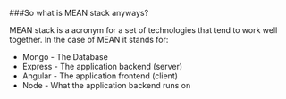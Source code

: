 ###So what is MEAN stack anyways?

MEAN stack is a acronym for a set of technologies that tend to work well
together.  In the case of MEAN it stands for:

* Mongo - The Database
* Express - The application backend (server)
* Angular - The application frontend (client)
* Node - What the application backend runs on


